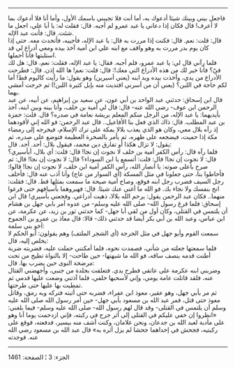 ------------------------------------------------------------------------

فاجعل بيني وبينك شيئا أدعوك به، أما أنت فلا تجيبني باسمك الأول، وأما أنا
فلا أدعوك بما لا أعرف! قال فكان إذا دعاني يا عبد عمرو لم أجبه. قال: فقلت
له: يا أبا علي، اجعل ما شئت. قال: فأنت عبد الإله.  
قال: قلت: نعم. قال: فكنت إذا مررت به قال: يا عبد الإله، فأجيبه، فأتحدث
معه. حتى إذا كان يوم بدر مررت به وهو واقف مع ابنه علي ابن أمية آخذ بيده
ومعي أدراع لي قد استلبتها فأنا أحملها.  
فلما رآني قال لي: يا عبد عمرو، فلم أجبه. فقال: يا عبد الإله، فقلت: نعم،
قال: هل لك فيّ؟ فأنا خير لك من هذه الأدراع التي معك!: قال: قلت: نعم! ها
الله إذن. قال: فطرحت الأدراع من يدي، وأخذت بيده ويد ابنه (يعني أسيرين)
وهو يقول: ما رأيت كاليوم قط! أما لكم حاجة في اللبن؟ (يعني أن من أسرني
افتديت منه بإبل كثيرة اللبن!) ثم خرجت أمشي بهما.  
قال ابن إسحاق: حدثني عبد الواحد بن أبي عون، عن سعيد بن إبراهيم، عن أبيه،
عن عبد الرحمن ابن عوف- رضي الله عنه- قال: قال لي أمية بن خلف، وأنا بينه
وبين ابنه، آخذ بأيديهما: يا عبد الإله، من الرجل منكم المعلم بريشة نعامة
في صدره؟ قال. قلت: حمزة بن عبد المطلب. قال: ذاك الذي فعل بنا الأفاعيل..
قال عبد الرحمن: فو الله إني لأقودهما إذ رآه بلال معي، وكان هو الذي يعذب
بلالا بمكة على ترك الإسلام، فيخرجه إلى رمضاء مكة إذا حميت، فيضجعه على
ظهره، ثم يأمر بالصخرة العظيمة فتوضع على صدره، ثم يقول: لا تزال هكذا أو
تفارق دين محمد، فيقول بلال: أحد. أحد. قال:  
فلما رآه قال: رأس الكفر أمية بن خلف لا نجوت إن نجا! قال: قلت: أي بلال،
أبأسيري؟ قال: لا نجوت إن نجا! قال: قلت: أتسمع يا ابن السوداء؟ قال: لا
نجوت إن نجا! قال: ثم صرخ بأعلى صوته: يا أنصار الله، رأس الكفر أمية ابن
خلف، لا نجوت إن نجا! قالوا: فأحاطوا بنا، حتى جعلونا في مثل المسكة (أي
السوار من عاج) وأنا أذب عنه قال: فأخلف رجل السيف فضرب رجل ابنه فوقع،
وصاح أمية صيحة ما سمعت بمثلها قط. قال: فقلت: انج بنفسك ولا نجاء بك. فو
الله ما أغني عنك شيئا. قال: فهبروهما بأسيافهم حتى فرغوا منهما.. فكان عبد
الرحمن يقول: يرحم الله بلالا، ذهبت أدراعي. وفجعني بأسيري! قال ابن إسحاق:
فلما فرغ رسول الله- صلى الله عليه وسلم- من عدوه أمر بابي جهل بن هشام أن
يلتمس في القتلى، وكان أول من لقي أبا جهل- كما حدثني ثور بن زيد، عن
عكرمة، عن ابن عباس، وعبد الله بن أبي بكر أيضا قد حدثني ذلك- قالا: قال
معاذ بن عمرو بن الجموح أخو بني سلمة:  
سمعت القوم وأبو جهل في مثل الحرجة (أي الشجر الملتف) وهم يقولون: أبو
الحكم لا يخلص إليه، قال:  
فلما سمعتها جعلته من شأني، فصمدت نحوه، فلما أمكنني حملت عليه، فضربته
ضربة أطنت قدمه بنصف ساقه، فو الله ما شبهتها- حين طاحت- إلا بالنواة تطيح
من تحت مرضخة النوى حين يضرب بها. قال:  
وضربني ابنه عكرمة على عاتقي فطرح يدي. فتعلقت بجلدة من جنبي، وأجهضني
القتال عنه، فلقد قاتلت عامة يومي، وإني لأسحبها خلفي، فلما آذتني وضعت
عليها قدمي ثم تمطيت بها عليها حتى طرحتها.  
ثم مر بأبي جهل، وهو عقير، معوذ ابن عفراء، فضربه حتى أثبته فتركه وبه رمق،
وقاتل معوذ حتى قتل، فمر عبد الله بن مسعود بأبي جهل- حين أمر رسول الله
صلى الله عليه وسلم أن يلتمس في القتلى- وقد قال لهم رسول الله- صلى الله
عليه وسلم- فيما بلغني: «انظروا إن خفي عليكم في القتلى إلى أثر جرح في
ركبته، فإني ازدحمت يوما أنا وهو على مأدبة لعبد الله بن جدعان، ونحن
غلامان، وكنت أشف منه بيسير، فدفعته، فوقع على ركبتيه، فجحش في إحداهما
جحشا لم يزل أثره به» قال عبد الله بن مسعود رضي الله عنه. فوجدته

------------------------------------------------------------------------

الجزء: 3 ¦ الصفحة: 1461
